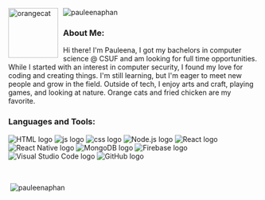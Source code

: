 <p align="left">
  <img src="https://github.com/user-attachments/assets/c92f5ed5-9dc1-4ae5-8b51-8c630e607e75" alt="orangecat" width="100" height="100" style="float: left; margin-right: 10px;">
  <img src="https://komarev.com/ghpvc/?username=pauleenaphan&label=Profile%20views&color=0e75b6&style=flat" alt="pauleenaphan" />
</p>

<h3 align="left"> About Me: </h3>
<p> 
  Hi there! I'm Pauleena, I got my bachelors in computer science @ CSUF and am looking for full time opportunities. While I started with an interest in computer security, I found my love for coding and creating things. I'm still learning, but I'm eager to meet new people and grow in the field. Outside of tech, I enjoy arts and craft, playing games, and looking at nature. Orange cats and fried chicken are my favorite.
</p>


<h3 align="left">Languages and Tools:</h3>
<p align="left">
  <img src="https://img.shields.io/badge/HTML-orange?style=for-the-badge&logo=html5&logoColor=orange&labelColor=black&color=orange&logoBackground=orange" alt="HTML logo"/>
  <img src="https://img.shields.io/badge/Javascript-yellow?style=for-the-badge&logo=javascript&logoColor=yellow&labelColor=black&color=yellow&logoBackground=yellow" alt="js logo"/>
  <img src="https://img.shields.io/badge/CSS-blue?style=for-the-badge&logo=css3&logoColor=blue&labelColor=black&color=blue&logoBackground=blue" alt="css logo"/>
  <img src="https://img.shields.io/badge/Node.js-green?style=for-the-badge&logo=node.js&logoColor=green&labelColor=black&color=green&logoBackground=green" alt="Node.js logo"/>
  <img src="https://img.shields.io/badge/React-blue?style=for-the-badge&logo=react&logoColor=blue&labelColor=black&color=blue&logoBackground=blue" alt="React logo"/>
  <img src="https://img.shields.io/badge/React%20Native-blue?style=for-the-badge&logo=react&logoColor=blue&labelColor=black&color=blue&logoBackground=blue" alt="React Native logo"/>
  <img src="https://img.shields.io/badge/MongoDB-darkgreen?style=for-the-badge&logo=mongodb&logoColor=green&labelColor=black&color=darkgreen&logoBackground=darkgreen" alt="MongoDB logo"/>
  <img src="https://img.shields.io/badge/Firebase-orange?style=for-the-badge&logo=firebase&logoColor=orange&labelColor=black&color=orange&logoBackground=yellow" alt="Firebase logo"/>
  <img src="https://img.shields.io/badge/Visual%20Studio%20Code-blue?style=for-the-badge&logo=visual-studio-code&logoColor=blue&labelColor=black&color=blue&logoBackground=blue" alt="Visual Studio Code logo"/>
  <img src="https://img.shields.io/badge/GitHub-black?style=for-the-badge&logo=github&logoColor=white&labelColor=black&color=black&logoBackground=black" alt="GitHub logo"/>
</p>
<br>

<p>&nbsp;<img align="center" src="https://github-readme-stats.vercel.app/api?username=pauleenaphan&show_icons=true&locale=en&theme=merko" alt="pauleenaphan" /></p>

